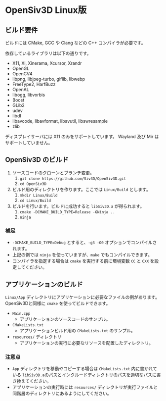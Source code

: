 # OpenSiv3D Linux版


## ビルド要件
ビルドには CMake, GCC や Clang などの C++ コンパイラが必要です。

依存しているライブラリは以下の通りです。
- X11, Xi, Xinerama, Xcursor, Xrandr
- OpenGL
- OpenCV4
- libpng, libjpeg-turbo, giflib, libwebp
- FreeType2, HarfBuzz
- OpenAL
- libogg, libvorbis
- Boost
- GLib2
- udev
- libdl
- libavcode, libavformat, libavutil, libswresample
- zlib

ディスプレイサーバには X11 のみをサポートしています。
Wayland 及び Mir はサポートしていません。


## OpenSiv3D のビルド
1. ソースコードのクローンとブランチ変更。
	1. `git clone https://github.com/Siv3D/OpenSiv3D.git`
	1. `cd OpenSiv3D`
1. ビルド用のディレクトリを作ります。ここでは `Linux/Build` とします。
	1. `mkdir Linux/Build`
	1. `cd Linux/Build`
1. ビルドを行います。ビルドに成功すると `libSiv3D.a` が得られます。
	1. `cmake -DCMAKE_BUILD_TYPE=Release -GNinja ..`
	1. `ninja`

### 補足
- `-DCMAKE_BUILD_TYPE=Debug` とすると、`-g3 -O0` オプションでコンパイルされます。
- 上記の例では `ninja` を使っていますが、`make` でもコンパイルできます。
- コンパイラを指定する場合は `cmake` を実行する前に環境変数 `CC` と `CXX` を設定してください。


## アプリケーションのビルド
`Linux/App` ディレクトリにアプリケーションに必要なファイルの例があります。
OpenSiv3Dと同様に `cmake` を使ってビルドできます。
- `Main.cpp`
	- アプリケーションのソースコードのサンプル。
- `CMakeLists.txt`
	- アプリケーションビルド用の `CMakeLists.txt` のサンプル。
- `resources/` ディレクトリ
	- アプリケーションの実行に必要なリソースを配置したディレクトリ。

### 注意点
- `App` ディレクトリを移動やコピーする場合は `CMakeLists.txt` 内に書かれている `libSiv3D.a`のパスとインクルードディレクトリのパスを適切なパスに書き換えてください。
- アプリケーションの実行時には `resources/` ディレクトリが実行ファイルと同階層のディレクトリにあるようにしてください。
